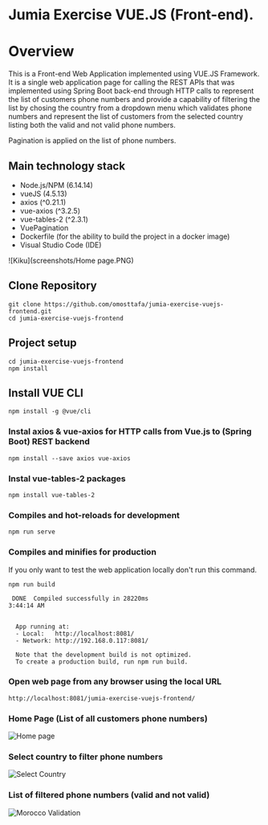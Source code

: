 # Jumia Exercise VUE.JS (Front-end).

# Overview
This is a Front-end Web Application implemented using VUE.JS Framework. It is a single web application page for calling the REST APIs that was implemented using Spring Boot back-end through HTTP calls to represent the list of customers phone numbers and provide a capability of filtering the list by chosing the country from a dropdown menu which validates phone numbers and represent the list of customers from the selected country listing both the valid and not valid phone numbers. 

Pagination is applied on the list of phone numbers.

## Main technology stack

* Node.js/NPM (6.14.14)
* vueJS (4.5.13)
* axios (^0.21.1)
* vue-axios (^3.2.5)
* vue-tables-2 (^2.3.1)
* VuePagination
* Dockerfile (for the ability to build the project in a docker image)
* Visual Studio Code (IDE)

![Kiku](screenshots/Home page.PNG)


## Clone Repository
```
git clone https://github.com/omosttafa/jumia-exercise-vuejs-frontend.git
cd jumia-exercise-vuejs-frontend
```

## Project setup
```
cd jumia-exercise-vuejs-frontend
npm install
```

## Install VUE CLI
```
npm install -g @vue/cli
```

### Instal axios & vue-axios for HTTP calls from Vue.js to (Spring Boot) REST backend
```
npm install --save axios vue-axios
```

### Instal vue-tables-2 packages
```
npm install vue-tables-2
```

### Compiles and hot-reloads for development
```
npm run serve
```

### Compiles and minifies for production 

If you only want to test the web application locally don't run this command.

```
npm run build
```

```
 DONE  Compiled successfully in 28220ms                                                                       3:44:14 AM


  App running at:
  - Local:   http://localhost:8081/
  - Network: http://192.168.0.117:8081/

  Note that the development build is not optimized.
  To create a production build, run npm run build.
```

### Open web page from any browser using the local URL
```
http://localhost:8081/jumia-exercise-vuejs-frontend/
```

### Home Page (List of all customers phone numbers)
![Home page](https://user-images.githubusercontent.com/89430295/130636638-d0c0a6c0-7e7b-4a1d-972d-e8661ab22406.PNG)

### Select country to filter phone numbers
![Select Country](https://user-images.githubusercontent.com/89430295/130636812-ce2e939f-cee3-4a6e-8868-40ac3a688e06.png)

### List of filtered phone numbers (valid and not valid)
![Morocco Validation](https://user-images.githubusercontent.com/89430295/130636899-e5ad3934-92cb-43b1-95a4-5f5d9c0ae61c.PNG)




